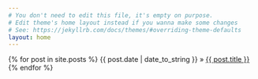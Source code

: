 ```yaml
---
# You don't need to edit this file, it's empty on purpose.
# Edit theme's home layout instead if you wanna make some changes
# See: https://jekyllrb.com/docs/themes/#overriding-theme-defaults
layout: home
---
```

{% for post in site.posts %}
{{ post.date | date_to_string }} » <a href="{{post.url}}">{{ post.title }}</a>
{% endfor %}
